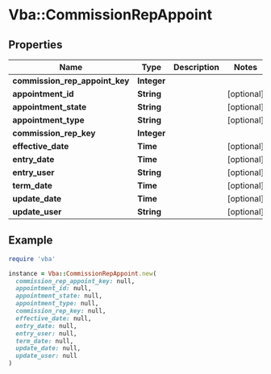 # Vba::CommissionRepAppoint

## Properties

| Name | Type | Description | Notes |
| ---- | ---- | ----------- | ----- |
| **commission_rep_appoint_key** | **Integer** |  |  |
| **appointment_id** | **String** |  | [optional] |
| **appointment_state** | **String** |  | [optional] |
| **appointment_type** | **String** |  | [optional] |
| **commission_rep_key** | **Integer** |  |  |
| **effective_date** | **Time** |  | [optional] |
| **entry_date** | **Time** |  | [optional] |
| **entry_user** | **String** |  | [optional] |
| **term_date** | **Time** |  | [optional] |
| **update_date** | **Time** |  | [optional] |
| **update_user** | **String** |  | [optional] |

## Example

```ruby
require 'vba'

instance = Vba::CommissionRepAppoint.new(
  commission_rep_appoint_key: null,
  appointment_id: null,
  appointment_state: null,
  appointment_type: null,
  commission_rep_key: null,
  effective_date: null,
  entry_date: null,
  entry_user: null,
  term_date: null,
  update_date: null,
  update_user: null
)
```

